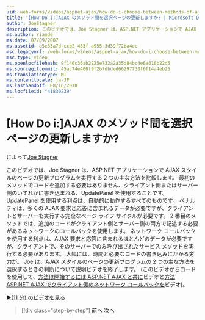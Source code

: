 ```yaml
---
uid: web-forms/videos/aspnet-ajax/how-do-i-choose-between-methods-of-ajax-page-updates
title: '[How Do i:]AJAX のメソッド間を選択ページの更新しますか? | Microsoft Docs'
author: JoeStagner
description: このビデオでは、Joe Stagner は、ASP.NET アプリケーションで AJAX スタイルのページの更新プログラムを実行する 2 つの主な方法を比較します。 最初のメソッドでは、Upd を使用する.
ms.author: riande
ms.date: 07/09/2007
ms.assetid: a5e33a7d-ccb2-483f-a955-3d39f72ba4ec
msc.legacyurl: /web-forms/videos/aspnet-ajax/how-do-i-choose-between-methods-of-ajax-page-updates
msc.type: video
ms.openlocfilehash: 9f146c36ab2225e732a2a35d84bc4e6a616b22d5
ms.sourcegitcommit: 45ac74e400f9f2b7dbded66297730f6f14a4eb25
ms.translationtype: MT
ms.contentlocale: ja-JP
ms.lasthandoff: 08/16/2018
ms.locfileid: "41830239"
---
```

<a name="how-do-i-choose-between-methods-of-ajax-page-updates"></a>[How Do i:]AJAX のメソッド間を選択ページの更新しますか?
====================
によって[Joe Stagner](https://github.com/JoeStagner)

このビデオでは、Joe Stagner は、ASP.NET アプリケーションで AJAX スタイルのページの更新プログラムを実行する 2 つの主な方法を比較します。 最初のメソッドでコードを追加する必要はありません、クライアント側またはサーバー側のいずれかに書き込まれる、UpdatePanel を使用することです。 UpdatePanel を使用する利点は、自動的に動作するすべてのものです。 ペナルティは、多くの AJAX 要求と応答に含まれるデータが必要ですが、クライアントとサーバーを実行する完全なページ ライフ サイクルが必要です。 2 番目のメソッドでは、追加のコードがクライアント側とサーバー側の両方で記述する必要があるネットワークのコールバックを使用します。 ネットワーク コールバックを使用する利点は、AJAX 要求と応答に含まれるほとんどのデータが必要ですが、クライアントで、そのサーバーでのみ呼び出されたサービス メソッドを実行する必要があります。 大幅には、時間と必要なコードの書き込みにかかる労力が。 Joe は、AJAX スタイルのページの更新プログラムの 2 つの主な方法を選択するときの判断について説明ビデオを終了します。 (このビデオからコードを使用して、[方法は開始するには ASP.NET AJAX と共に](how-do-i-get-started-with-aspnet-ajax.md)ビデオと[方法 ASP.NET AJAX でクライアント側のネットワーク コールバックを](how-do-i-make-client-side-network-callbacks-with-aspnet-ajax.md)ビデオ)。

[&#9654;(11 分) のビデオを見る](https://channel9.msdn.com/Blogs/ASP-NET-Site-Videos/how-do-i-choose-between-methods-of-ajax-page-updates)

> [!div class="step-by-step"]
> [前へ](how-do-i-update-multiple-regions-of-a-page-with-aspnet-ajax.md)
> [次へ](how-do-i-use-other-javascript-user-interface-libraries-with-aspnet-ajax.md)
